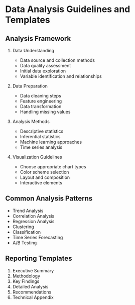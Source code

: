 # Data Analysis Guidelines and Templates

## Analysis Framework
1. Data Understanding
   - Data source and collection methods
   - Data quality assessment
   - Initial data exploration
   - Variable identification and relationships

2. Data Preparation
   - Data cleaning steps
   - Feature engineering
   - Data transformation
   - Handling missing values

3. Analysis Methods
   - Descriptive statistics
   - Inferential statistics
   - Machine learning approaches
   - Time series analysis

4. Visualization Guidelines
   - Choose appropriate chart types
   - Color scheme selection
   - Layout and composition
   - Interactive elements

## Common Analysis Patterns
- Trend Analysis
- Correlation Analysis
- Regression Analysis
- Clustering
- Classification
- Time Series Forecasting
- A/B Testing

## Reporting Templates
1. Executive Summary
2. Methodology
3. Key Findings
4. Detailed Analysis
5. Recommendations
6. Technical Appendix 